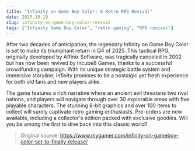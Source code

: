 ```yaml
---
title: "Infinity on Game Boy Color: A Retro RPG Revival"
date: 2025-10-19
slug: infinity-on-game-boy-color-revival
tags: ["Infinity Game Boy Color", "retro gaming", "RPG revival"]
---
```

After two decades of anticipation, the legendary Infinity on Game Boy Color is set to make its triumphant return in Q4 of 2025. This tactical RPG, originally developed by Affinix Software, was tragically canceled in 2002 but has now been revived by Incube8 Games, thanks to a successful crowdfunding campaign. With its unique strategic battle system and immersive storyline, Infinity promises to be a nostalgic yet fresh experience for both old fans and new players alike.

The game features a rich narrative where an ancient evil threatens two rival nations, and players will navigate through over 30 explorable areas with five playable characters. The stunning 8-bit graphics and over 100 items to collect will surely captivate retro gaming enthusiasts. Pre-orders are now available, including a collector's edition packed with exclusive goodies. Will you be among the first to dive back into this classic world?

> Original source: https://www.mygamer.com/infinity-on-gameboy-color-set-to-finally-release/